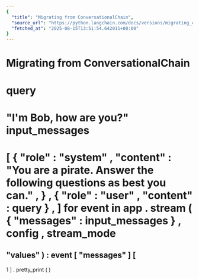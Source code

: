 ```yaml
---
{
  "title": "Migrating from ConversationalChain",
  "source_url": "https://python.langchain.com/docs/versions/migrating_chains/conversation_chain/",
  "fetched_at": "2025-08-15T13:51:54.642011+00:00"
}
---
```


# Migrating from ConversationalChain

query
=
"I'm Bob, how are you?"
input_messages
=
[
{
"role"
:
"system"
,
"content"
:
"You are a pirate. Answer the following questions as best you can."
,
}
,
{
"role"
:
"user"
,
"content"
:
query
}
,
]
for
event
in
app
.
stream
(
{
"messages"
:
input_messages
}
,
config
,
stream_mode
=
"values"
)
:
event
[
"messages"
]
[
-
1
]
.
pretty_print
(
)

